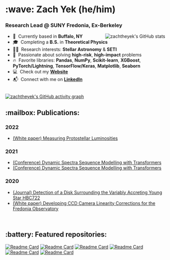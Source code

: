 <h1 align="left" id="zachtheyek-title">:wave: Zach Yek (he/him)</h1>
<h3 align="left">Research Lead @ SUNY Fredonia, Ex-Berkeley </h3>


<a href="#zachtheyek-title">
  <img src="https://github-readme-stats.vercel.app/api?username=zachtheyek&show_icons=true&theme=react&count_private=true&include_all_commits=true" alt="zachtheyek's GitHub stats" align="right" />
</a>

- :pushpin: &nbsp;Currently based in **Buffalo, NY**
- :mortar_board: &nbsp;Completing a **B.S.** in **Theoretical Physics**
- :man_scientist: &nbsp;Research interests: **Stellar Astronomy** & **SETI**
- :robot: &nbsp;Passionate about solving **high-risk**, **high-impact** problems
- :fire: &nbsp;Favorite libraries: **Pandas**, **NumPy**, **Scikit-learn**, **XGBoost**, **PyTorch/Lightning**, **TensorFlow/Keras**, **Matplotlib**, **Seaborn**
- :computer: &nbsp;Check out my **[Website](https://zachtheyek.github.io/)**
- :mailbox_with_mail: &nbsp;Connect with me on **[LinkedIn](https://www.linkedin.com/in/zachtheyek/)**

<br>

<a href="#zachtheyek-title">
  <img src="https://activity-graph.herokuapp.com/graph?username=zachtheyek&theme=react-dark" alt="zachtheyek's GitHub activity graph" />
</a>

<br>

<h2 align="left">:mailbox: Publications: </h2>

<h3 align="left"> 2022 </h3>

- [(White paper) Measuring Protostellar Luminosities](https://github.com/zachtheyek/Protostellar-Luminosity/blob/master/zach_yek_honors_thesis.pdf)

<h3 align="left"> 2021 </h3>

- [(Conference) Dynamic Spectra Sequence Modelling with Transformers](https://zenodo.org/record/5269160#.Yc9rzBNKjyh)
- [(Conference) Dynamic Spectra Sequence Modelling with Transformers](https://zenodo.org/record/5146378#.Yc-J6RPMLyg)

<h3 align="left"> 2020 </h3>

- [(Journal) Detection of a Disk Surrounding the Variably Accreting Young Star HBC722](https://iopscience.iop.org/article/10.3847/2515-5172/abb813)
- [(White paper) Developing CCD Camera Linearity Corrections for the Fredonia Observatory](https://github.com/zachtheyek/CCD-Linearity/blob/master/Yek_Dunham_2020.pdf)

<br>

<h2 align="left">:battery: Featured repositories: </h2>

[![Readme Card](https://github-readme-stats.vercel.app/api/pin/?username=zachtheyek&repo=Protostellar-Luminosity&theme=react)](https://github.com/zachtheyek/Protostellar-Luminosity)
[![Readme Card](https://github-readme-stats.vercel.app/api/pin/?username=zachtheyek&repo=autoSETI&theme=react)](https://github.com/zachtheyek/autoSETI)
[![Readme Card](https://github-readme-stats.vercel.app/api/pin/?username=zachtheyek&repo=HBC722&theme=react)](https://github.com/zachtheyek/HBC722)
[![Readme Card](https://github-readme-stats.vercel.app/api/pin/?username=zachtheyek&repo=CCD-Linearity&theme=react)](https://github.com/zachtheyek/CCD-Linearity)
[![Readme Card](https://github-readme-stats.vercel.app/api/pin/?username=zachtheyek&repo=Anime-Rec-Bot&theme=react)](https://github.com/zachtheyek/Anime-Rec-Bot)
[![Readme Card](https://github-readme-stats.vercel.app/api/pin/?username=zachtheyek&repo=Lanczos-Algorithm&theme=react)](https://github.com/zachtheyek/Lanczos-Algorithm)
